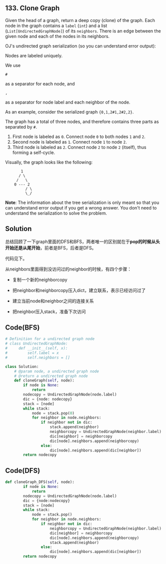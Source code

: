 ## 133. Clone Graph

Given the head of a graph, return a deep copy (clone) of the graph. Each node in the graph contains a `label` (`int`) and a list (`List[UndirectedGraphNode]`) of its `neighbors`. There is an edge between the given node and each of the nodes in its neighbors.

OJ's undirected graph serialization (so you can understand error output):

Nodes are labeled uniquely.

We use

 

```
#
```

 

as a separator for each node, and

 

```
,
```

 

as a separator for node label and each neighbor of the node.

 

As an example, consider the serialized graph `{0,1,2#1,2#2,2}`.

The graph has a total of three nodes, and therefore contains three parts as separated by `#`.

1. First node is labeled as `0`. Connect node `0` to both nodes `1` and `2`.
2. Second node is labeled as `1`. Connect node `1` to node `2`.
3. Third node is labeled as `2`. Connect node `2` to node `2` (itself), thus forming a self-cycle.

 

Visually, the graph looks like the following:

```
       1
      / \
     /   \
    0 --- 2
         / \
         \_/
```

**Note**: The information about the tree serialization is only meant so that you can understand error output if you get a wrong answer. You don't need to understand the serialization to solve the problem.



## Solution

总结回顾了一下graph里面的DFS和BFS，两者唯一的区别就在于**pop的时候从头开始还是从尾开始**，前者是BFS，后者是DFS。

代码见下。

从neighbors里面得到没访问过的neighbor的时候，有四个步骤：

- 复制一个新的neighborcopy
- 把neighbor和neighborcopy压入dict，建立联系，表示已经访问过了
- 建立当前node和neighbor之间的连接关系

- 把neighbor压入stack，准备下次访问

  

## Code(BFS)

```python
# Definition for a undirected graph node
# class UndirectedGraphNode:
#     def __init__(self, x):
#         self.label = x
#         self.neighbors = []

class Solution:
    # @param node, a undirected graph node
    # @return a undirected graph node
    def cloneGraph(self, node):
        if node is None:
            return
        nodecopy = UndirectedGraphNode(node.label)
        dic = {node: nodecopy}
        stack = [node]
        while stack:
            node = stack.pop(0)
            for neighbor in node.neighbors:
                if neighbor not in dic:
                    stack.append(neighbor)
                    neighborcopy = UndirectedGraphNode(neighbor.label)
                    dic[neighbor] = neighborcopy
                    dic[node].neighbors.append(neighborcopy)
                else:
                    dic[node].neighbors.append(dic[neighbor])
        return nodecopy
```



## Code(DFS)

```python
def cloneGraph_DFS(self, node):
        if node is None:
            return
        nodecopy = UndirectedGraphNode(node.label)
        dic = {node:nodecopy}
        stack = [node]
        while stack:
            node = stack.pop()
            for neighbor in node.neighbors:
                if neighbor not in dic:
                    neighborcopy = UndirectedGraphNode(neighbor.label)
                    dic[neighbor] = neighborcopy
                    dic[node].neighbors.append(neighborcopy)
                    stack.append(neighbor)
                else:
                    dic[node].neighbors.append(dic[neighbor])
        return nodecopy
```


